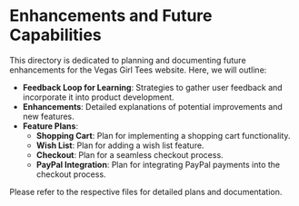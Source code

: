 # Enhancements and Future Capabilities

This directory is dedicated to planning and documenting future enhancements for the Vegas Girl Tees website. Here, we will outline:

- **Feedback Loop for Learning**: Strategies to gather user feedback and incorporate it into product development.
- **Enhancements**: Detailed explanations of potential improvements and new features.
- **Feature Plans**: 
  - **Shopping Cart**: Plan for implementing a shopping cart functionality.
  - **Wish List**: Plan for adding a wish list feature.
  - **Checkout**: Plan for a seamless checkout process.
  - **PayPal Integration**: Plan for integrating PayPal payments into the checkout process.

Please refer to the respective files for detailed plans and documentation.
